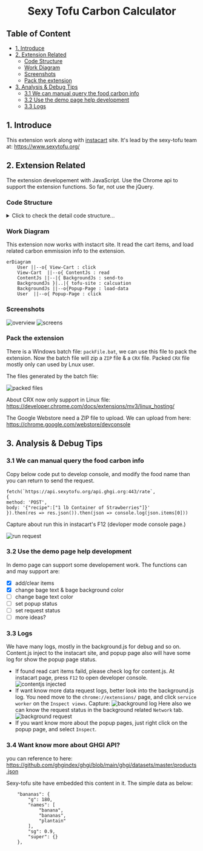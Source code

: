 <h1 align="center">Sexy Tofu Carbon Calculator </h1>

## Table of Content

-  [1. Introduce](#1-introduce)
-  [2. Extension Related](#2-extension-related)
   -  [Code Structure](#code-structure)
   -  [Work Diagram](#work-diagram)
   -  [Screenshots](#screenshots)
   -  [Pack the extension](#pack-the-extension)
-  [3. Analysis & Debug Tips](#3-analysis--debug-tips)
   -  [3.1 We can manual query the food carbon info](#31-we-can-manual-query-the-food-carbon-info)
   -  [3.2 Use the demo page help development](#32-use-the-demo-page-help-development)
   -  [3.3 Logs](#33-logs)

## 1. Introduce
This extension work along with [instacart](https://www.instacart.com/) site. It's lead by the sexy-tofu team at: https://www.sexytofu.org/

## 2. Extension Related
The extension developement with JavaScript. Use the Chrome api to support the extension functions. So far, not use the jQuery.

### Code Structure
  <details><summary>Click to check the detail code structure...</summary>
  
```
$Web-plugin\
│  manifest.json
│  package-lock.json
│  package.json
│  exclude.txt
│  packFile.bat
│  readme.MD
├─demo
│      index.html
│      index.js
├─fonts
│      OFL.txt
│      Poppins-Black.ttf
│      Poppins-BlackItalic.ttf
│      Poppins-Bold.ttf
│      Poppins-BoldItalic.ttf
│      Poppins-ExtraBold.ttf
│      Poppins-ExtraBoldItalic.ttf
│      Poppins-ExtraLight.ttf
│      Poppins-ExtraLightItalic.ttf
│      Poppins-Italic.ttf
│      Poppins-Light.ttf
│      Poppins-LightItalic.ttf
│      Poppins-Medium.ttf
│      Poppins-MediumItalic.ttf
│      Poppins-Regular.ttf
│      Poppins-SemiBold.ttf
│      Poppins-SemiBoldItalic.ttf
│      Poppins-Thin.ttf
│      Poppins-ThinItalic.ttf
├─img
│      128x128.png
│      16x16.png
│      48x48.png
│      close.svg
│      gray-filler-img.png
│      Sexy_Tofu_2.png
│      Sexy_tofu_dither.png
│      triangle.svg
├─js
│      background.js
│      common.js
│      content.js
│      jquery-3.6.0.min.js
│      popup.js
├─mdImg
│      backgroundlog.png
│      backgroundlogrequest.png
│      contentJs.png
│      demopage.png
│      Overview.png
│      screens.png
└─popup
        empty.css
        empty.html
        error.css
        error.html
        offset.css
        offset.html
        Outdated.css
        Outdated.html
        payment-success.css
        payment-success.html
```
    
</details>

### Work Diagram
This extension now works with instacrt site. It read the cart items, and load related carbon emmission info to the extension.

```mermaid
erDiagram
    User ||--o{ View-Cart : click
    View-Cart  ||--o{ ContentJs : read
    ContentJs ||--|{ BackgroundJs : send-to
    BackgroundJs }|..|{ tofu-site : calcuation
    BackgroundJs ||--o{Popup-Page : load-data
    User  ||--o{ Popup-Page : click
```

### Screenshots
![overview](./mdImg/Overview.PNG)
![screens](./mdImg/screens.png)

### Pack the extension
  There is a Windows batch file: `packFile.bat`, we can use this file to pack the extension. Now the batch file will zip a `ZIP` file & a `CRX` file. Packed `CRX` file mostly only can used by Lnux user.   

  The files generated by the batch file:   
  
  ![packed files](./mdImg/pack%20files.PNG)  

  About CRX now only support in Linux file: https://developer.chrome.com/docs/extensions/mv3/linux_hosting/  

  The Google Webstore need a ZIP file to upload.  We can upload from here: 
  https://chrome.google.com/webstore/devconsole  
  
## 3. Analysis & Debug Tips

### 3.1 We can manual query the food carbon info
Copy below code put to develop console, and modify the food name than you can return to send the request.

```
fetch(`https://api.sexytofu.org/api.ghgi.org:443/rate`,
{
method: 'POST',
body: '{"recipe":["1 lb Container of Strawberries"]}'
}).then(res => res.json()).then(json => console.log(json.items[0]))
```

Capture about run this in instacart's F12 (devloper mode console page.)

![run request](./mdImg/manualrequest.PNG)

### 3.2 Use the demo page help development
In demo page can support some developement work. The functions can and may support are: 
- [x] add/clear items
- [x] change bage text & bage background color
- [ ] change bage text color
- [ ] set popup status
- [ ] set request status
- [ ] more ideas?

### 3.3 Logs
We have many logs, mostly in the background.js for debug and so on.  Content.js inject to the instacart site, and popup page also will have some log for show the popup page status.
 * If found read cart items faild, please check log for content.js.  At instacart page, press `F12` to open developer console.
  ![contentjs injected](./mdImg/contentJs.png)
 * If want know more data request logs, better look into the background.js log.
  You need move to the `chrome://extensions/` page, and click `service worker` on the `Inspect views`.
  Capture:
  ![background log](./mdImg/backgroundlog.PNG)
  Here also we can know the request status in the background related `Network` tab.
  ![background request](./mdImg/backgroundrequest.PNG)
 * If you want know more about the popup pages, just right click on the popup page, and select `Inspect`.
 
### 3.4 Want know more about GHGI API?
you can reference to here: https://github.com/ghgindex/ghgi/blob/main/ghgi/datasets/master/products.json

Sexy-tofu site have embedded this content in it. The simple data as below: 

```
    "bananas": {
        "g": 180,
        "names": [
            "banana",
            "bananas",
            "plantain"
        ],
        "sg": 0.9,
        "super": {}
    },
```
